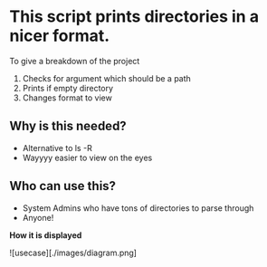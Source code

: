 This script prints directories in a nicer format.
===

To give a breakdown of the project

1. Checks for argument which should be a path
2. Prints if empty directory
3. Changes format to view

## Why is this needed?

* Alternative to ls -R
* Wayyyy easier to view on the eyes

## Who can use this?

* System Admins who have tons of directories to parse through
* Anyone!


**How it is displayed**

![usecase][./images/diagram.png]

